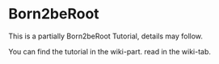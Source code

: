 # Born2beRoot
This is a partially Born2beRoot Tutorial, details may follow.

You can find the tutorial in the wiki-part.
read in the wiki-tab.
